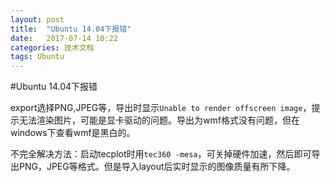 ```yaml
---
layout: post
title:  "Ubuntu 14.04下报错"
date:   2017-07-14 10:22
categories: 技术文档
tags: Ubuntu
---
```


#Ubuntu 14.04下报错

export选择PNG,JPEG等，导出时显示`Unable to render offscreen image`，提示无法渲染图片，可能是显卡驱动的问题。导出为wmf格式没有问题，但在windows下查看wmf是黑白的。

不完全解决方法：启动tecplot时用`tec360 -mesa`，可关掉硬件加速，然后即可导出PNG，JPEG等格式。但是导入layout后实时显示的图像质量有所下降。
